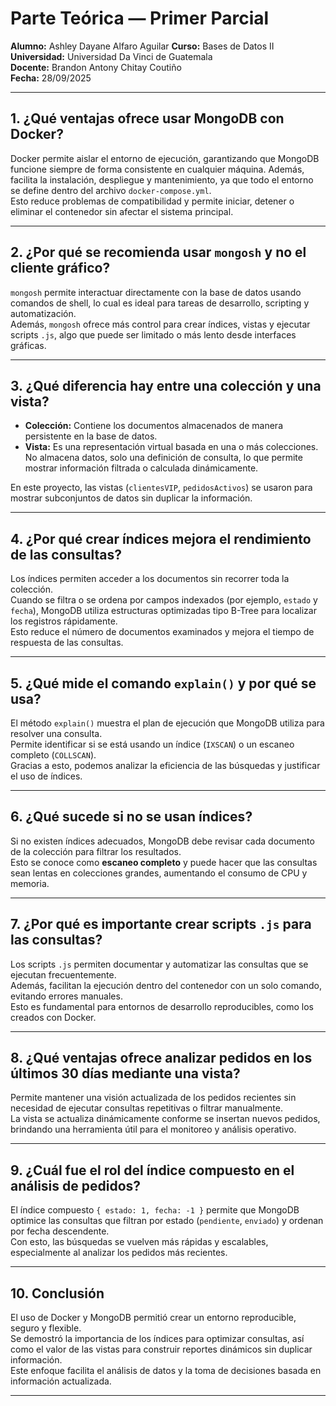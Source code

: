 # Parte Teórica — Primer Parcial  

**Alumno:** Ashley Dayane Alfaro Aguilar 
**Curso:** Bases de Datos II  
**Universidad:** Universidad Da Vinci de Guatemala  
**Docente:** Brandon Antony Chitay Coutiño    
**Fecha:** 28/09/2025 

---

## 1. ¿Qué ventajas ofrece usar MongoDB con Docker?

Docker permite aislar el entorno de ejecución, garantizando que MongoDB funcione siempre de forma consistente en cualquier máquina. Además, facilita la instalación, despliegue y mantenimiento, ya que todo el entorno se define dentro del archivo `docker-compose.yml`.  
Esto reduce problemas de compatibilidad y permite iniciar, detener o eliminar el contenedor sin afectar el sistema principal.

---

## 2. ¿Por qué se recomienda usar `mongosh` y no el cliente gráfico?

`mongosh` permite interactuar directamente con la base de datos usando comandos de shell, lo cual es ideal para tareas de desarrollo, scripting y automatización.  
Además, `mongosh` ofrece más control para crear índices, vistas y ejecutar scripts `.js`, algo que puede ser limitado o más lento desde interfaces gráficas.

---

## 3. ¿Qué diferencia hay entre una colección y una vista?

- **Colección:** Contiene los documentos almacenados de manera persistente en la base de datos.  
- **Vista:** Es una representación virtual basada en una o más colecciones. No almacena datos, solo una definición de consulta, lo que permite mostrar información filtrada o calculada dinámicamente.

En este proyecto, las vistas (`clientesVIP`, `pedidosActivos`) se usaron para mostrar subconjuntos de datos sin duplicar la información.

---

## 4. ¿Por qué crear índices mejora el rendimiento de las consultas?

Los índices permiten acceder a los documentos sin recorrer toda la colección.  
Cuando se filtra o se ordena por campos indexados (por ejemplo, `estado` y `fecha`), MongoDB utiliza estructuras optimizadas tipo B-Tree para localizar los registros rápidamente.  
Esto reduce el número de documentos examinados y mejora el tiempo de respuesta de las consultas.

---

## 5. ¿Qué mide el comando `explain()` y por qué se usa?

El método `explain()` muestra el plan de ejecución que MongoDB utiliza para resolver una consulta.  
Permite identificar si se está usando un índice (`IXSCAN`) o un escaneo completo (`COLLSCAN`).  
Gracias a esto, podemos analizar la eficiencia de las búsquedas y justificar el uso de índices.

---

## 6. ¿Qué sucede si no se usan índices?

Si no existen índices adecuados, MongoDB debe revisar cada documento de la colección para filtrar los resultados.  
Esto se conoce como **escaneo completo** y puede hacer que las consultas sean lentas en colecciones grandes, aumentando el consumo de CPU y memoria.

---

## 7. ¿Por qué es importante crear scripts `.js` para las consultas?

Los scripts `.js` permiten documentar y automatizar las consultas que se ejecutan frecuentemente.  
Además, facilitan la ejecución dentro del contenedor con un solo comando, evitando errores manuales.  
Esto es fundamental para entornos de desarrollo reproducibles, como los creados con Docker.

---

## 8. ¿Qué ventajas ofrece analizar pedidos en los últimos 30 días mediante una vista?

Permite mantener una visión actualizada de los pedidos recientes sin necesidad de ejecutar consultas repetitivas o filtrar manualmente.  
La vista se actualiza dinámicamente conforme se insertan nuevos pedidos, brindando una herramienta útil para el monitoreo y análisis operativo.

---

## 9. ¿Cuál fue el rol del índice compuesto en el análisis de pedidos?  

El índice compuesto `{ estado: 1, fecha: -1 }` permite que MongoDB optimice las consultas que filtran por estado (`pendiente`, `enviado`) y ordenan por fecha descendente.  
Con esto, las búsquedas se vuelven más rápidas y escalables, especialmente al analizar los pedidos más recientes.

---

## 10. Conclusión  

El uso de Docker y MongoDB permitió crear un entorno reproducible, seguro y flexible.  
Se demostró la importancia de los índices para optimizar consultas, así como el valor de las vistas para construir reportes dinámicos sin duplicar información.  
Este enfoque facilita el análisis de datos y la toma de decisiones basada en información actualizada.

---
